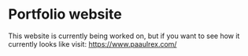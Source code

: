 # Portfolio website

This website is currently being worked on, but if you want to see how it currently looks like
visit: https://www.paaulrex.com/
